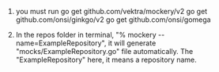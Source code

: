 1. you must run go get github.com/vektra/mockery/v2 go get github.com/onsi/ginkgo/v2 go get github.com/onsi/gomega


3. In the repos folder in terminal, "% mockery --name=ExampleRepository", it will generate "mocks/ExampleRepository.go"
   file automatically. The "ExampleRepository" here, it means a repository name.
